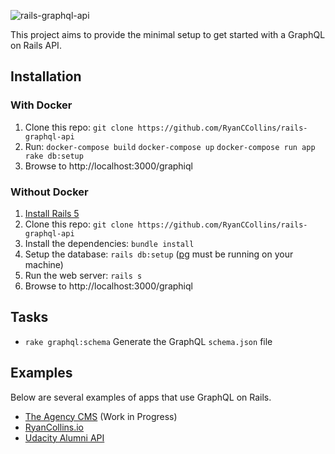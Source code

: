 ![rails-graphql-api](https://user-images.githubusercontent.com/13810084/29590491-212f2a20-8768-11e7-86e6-4bdbfb5d8594.png)

This project aims to provide the minimal setup to get started with a GraphQL on Rails API.

## Installation

### With Docker
1. Clone this repo: `git clone https://github.com/RyanCCollins/rails-graphql-api`
1. Run: `docker-compose build` `docker-compose up` `docker-compose run app rake db:setup`
1. Browse to http://localhost:3000/graphiql

### Without Docker
1. [Install Rails 5](http://railsapps.github.io/installrubyonrails-mac.html)
1. Clone this repo: `git clone https://github.com/RyanCCollins/rails-graphql-api`
1. Install the dependencies: `bundle install` 
1. Setup the database: `rails db:setup` ([pg](https://wiki.postgresql.org/wiki/Detailed_installation_guides) must be running on your machine)
1. Run the web server: `rails s`
1. Browse to http://localhost:3000/graphiql

## Tasks
- `rake graphql:schema` Generate the GraphQL `schema.json` file

## Examples
Below are several examples of apps that use GraphQL on Rails.

- [The Agency CMS](https://github.com/RyanCCollins/the-agency) (Work in Progress)
- [RyanCollins.io](https://github.com/RyanCCollins/ryancollinsio)
- [Udacity Alumni API](https://github.com/udacityalumni/udacity-alumni-api)

